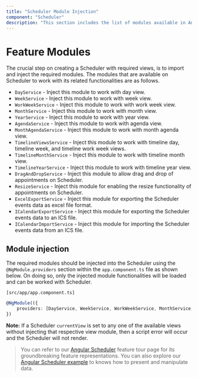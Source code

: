 ```yaml
---
title: "Scheduler Module Injection"
component: "Scheduler"
description: "This section includes the list of modules available in Angular Scheduler and also explains how to inject it in application to use specific functionalities."
---
```


# Feature Modules

The crucial step on creating a Scheduler with required views, is to import and inject the required modules. The modules that are available on Scheduler to work with its related functionalities are as follows.

* `DayService` - Inject this module to work with day view.
* `WeekService` - Inject this module to work with week view.
* `WorkWeekService` - Inject this module to work with work week view.
* `MonthService` - Inject this module to work with month view.
* `YearService` - Inject this module to work with year view.
* `AgendaService` - Inject this module to work with agenda view.
* `MonthAgendaService` - Inject this module to work with month agenda view.
* `TimelineViewsService` - Inject this module to work with timeline day, timeline week, and timeline work week views.
* `TimelineMonthService` - Inject this module to work with timeline month view.
* `TimelineYearService` - Inject this module to work with timeline year view.
* `DragAndDropService` - Inject this module to allow drag and drop of appointments on Scheduler.
* `ResizeService` - Inject this module for enabling the resize functionality of appointments on Scheduler.
* `ExcelExportService` - Inject this module for exporting the Scheduler events data as excel file format.
* `ICalendarExportService` - Inject this module for exporting the Scheduler events data to an ICS file.
* `ICalendarImportService` - Inject this module for importing the Scheduler events data from an ICS file.

## Module injection

The required modules should be injected into the Scheduler using the `@NgModule.providers` section within the `app.component.ts` file as shown below. On doing so, only the injected module functionalities will be loaded and can be worked with Scheduler.

`[src/app/app.component.ts]`

```typescript
@NgModule(({
    providers: [DayService, WeekService, WorkWeekService, MonthService, AgendaService, MonthAgendaService]
})
```

**Note:** If a Scheduler `currentView` is set to any one of the available views without injecting that respective view module, then a script error will occur and the Scheduler will not render.

> You can refer to our [Angular Scheduler](https://www.syncfusion.com/angular-ui-components/angular-scheduler) feature tour page for its groundbreaking feature representations. You can also explore our [Angular Scheduler example](https://ej2.syncfusion.com/angular/demos/#/material/schedule/overview) to knows how to present and manipulate data.
